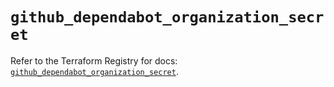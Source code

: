# `github_dependabot_organization_secret`

Refer to the Terraform Registry for docs: [`github_dependabot_organization_secret`](https://registry.terraform.io/providers/integrations/github/6.2.3/docs/resources/dependabot_organization_secret).
